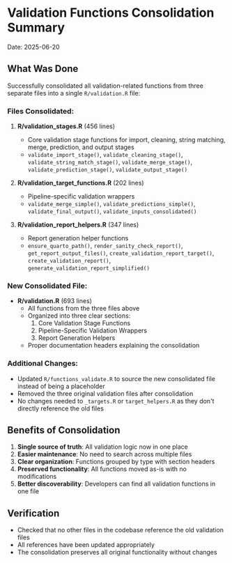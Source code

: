 # Validation Functions Consolidation Summary

Date: 2025-06-20

## What Was Done

Successfully consolidated all validation-related functions from three separate files into a single `R/validation.R` file:

### Files Consolidated:
1. **R/validation_stages.R** (456 lines)
   - Core validation stage functions for import, cleaning, string matching, merge, prediction, and output stages
   - `validate_import_stage()`, `validate_cleaning_stage()`, `validate_string_match_stage()`, `validate_merge_stage()`, `validate_prediction_stage()`, `validate_output_stage()`

2. **R/validation_target_functions.R** (202 lines)
   - Pipeline-specific validation wrappers
   - `validate_merge_simple()`, `validate_predictions_simple()`, `validate_final_output()`, `validate_inputs_consolidated()`

3. **R/validation_report_helpers.R** (347 lines)
   - Report generation helper functions
   - `ensure_quarto_path()`, `render_sanity_check_report()`, `get_report_output_files()`, `create_validation_report_target()`, `create_validation_report()`, `generate_validation_report_simplified()`

### New Consolidated File:
- **R/validation.R** (693 lines)
  - All functions from the three files above
  - Organized into three clear sections:
    1. Core Validation Stage Functions
    2. Pipeline-Specific Validation Wrappers
    3. Report Generation Helpers
  - Proper documentation headers explaining the consolidation

### Additional Changes:
- Updated `R/functions_validate.R` to source the new consolidated file instead of being a placeholder
- Removed the three original validation files after consolidation
- No changes needed to `_targets.R` or `target_helpers.R` as they don't directly reference the old files

## Benefits of Consolidation

1. **Single source of truth**: All validation logic now in one place
2. **Easier maintenance**: No need to search across multiple files
3. **Clear organization**: Functions grouped by type with section headers
4. **Preserved functionality**: All functions moved as-is with no modifications
5. **Better discoverability**: Developers can find all validation functions in one file

## Verification

- Checked that no other files in the codebase reference the old validation files
- All references have been updated appropriately
- The consolidation preserves all original functionality without changes